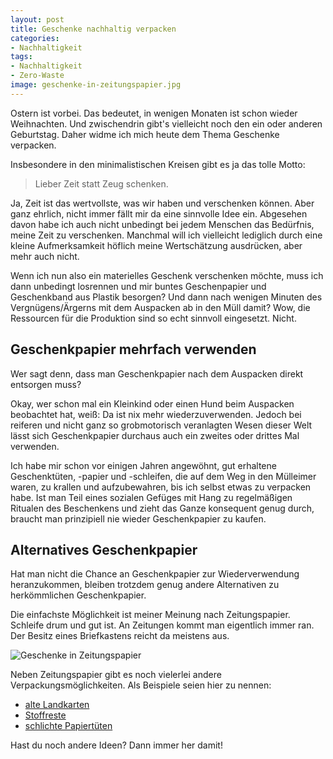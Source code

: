 ```yaml
---
layout: post
title: Geschenke nachhaltig verpacken
categories:
- Nachhaltigkeit
tags:
- Nachhaltigkeit
- Zero-Waste
image: geschenke-in-zeitungspapier.jpg
---
```


Ostern ist vorbei. Das bedeutet, in wenigen Monaten ist schon wieder
Weihnachten. Und zwischendrin gibt's vielleicht noch den ein oder anderen
Geburtstag. Daher widme ich mich heute dem Thema Geschenke verpacken.

Insbesondere in den minimalistischen Kreisen gibt es ja das tolle Motto:
> Lieber Zeit statt Zeug schenken.

Ja, Zeit ist das wertvollste, was wir haben und verschenken können. Aber ganz
ehrlich, nicht immer fällt mir da eine sinnvolle Idee ein. Abgesehen davon habe
ich auch nicht unbedingt bei jedem Menschen das Bedürfnis, meine Zeit zu
verschenken. Manchmal will ich vielleicht lediglich durch eine kleine
Aufmerksamkeit höflich meine Wertschätzung ausdrücken, aber mehr auch nicht.

Wenn ich nun also ein materielles Geschenk verschenken möchte, muss ich dann
unbedingt losrennen und mir buntes Geschenpapier und Geschenkband aus Plastik
besorgen? Und dann nach wenigen Minuten des Vergnügens/Ärgerns mit dem Auspacken
ab in den Müll damit? Wow, die Ressourcen für die Produktion sind so echt
sinnvoll eingesetzt. Nicht.

## Geschenkpapier mehrfach verwenden

Wer sagt denn, dass man Geschenkpapier nach dem Auspacken direkt entsorgen muss?

Okay, wer schon mal ein Kleinkind oder einen Hund beim Auspacken beobachtet hat,
weiß: Da ist nix mehr wiederzuverwenden. Jedoch bei reiferen und nicht ganz so
grobmotorisch veranlagten Wesen dieser Welt lässt sich Geschenkpapier durchaus
auch ein zweites oder drittes Mal verwenden.

Ich habe mir schon vor einigen Jahren angewöhnt, gut erhaltene Geschenktüten,
-papier und -schleifen, die auf dem Weg in den Mülleimer waren, zu krallen und
aufzubewahren, bis ich selbst etwas zu verpacken habe. Ist man Teil eines
sozialen Gefüges mit Hang zu regelmäßigen Ritualen des Beschenkens und zieht das
Ganze konsequent genug durch, braucht man prinzipiell nie wieder Geschenkpapier
zu kaufen.

## Alternatives Geschenkpapier

Hat man nicht die Chance an Geschenkpapier zur Wiederverwendung heranzukommen,
bleiben trotzdem genug andere Alternativen zu herkömmlichen Geschenkpapier.

Die einfachste Möglichkeit ist meiner Meinung nach Zeitungspapier. Schleife drum
und gut ist. An Zeitungen kommt man eigentlich immer ran. Der Besitz eines
Briefkastens reicht da meistens aus.

![Geschenke in Zeitungspapier]({{site.baseurl}}/assets/img/posts/geschenke-in-zeitungspapier.jpg)

Neben Zeitungspapier gibt es noch vielerlei andere Verpackungsmöglichkeiten. Als
Beispiele seien hier zu nennen:

* [alte Landkarten](https://3.bp.blogspot.com/-NcXJHNzLgU8/TwP1CXhlt7I/AAAAAAAAMAw/VBdfa4tg9-M/s1600/landkartengeschenke.jpg)
* [Stoffreste](https://www.ecowoman.de/images/stories/Ferien__Freizeit/Furoshiki_Tuchverpackung_760.jpg)
* [schlichte Papiertüten](http://www.logbuch-verlag.de/WebRoot/Store11/Shops/78163386/579F/6509/B5A3/1B09/0AA5/C0A8/2BB8/802F/20035_Weihnachtstueten-31_ml.jpg)

Hast du noch andere Ideen? Dann immer her damit!
